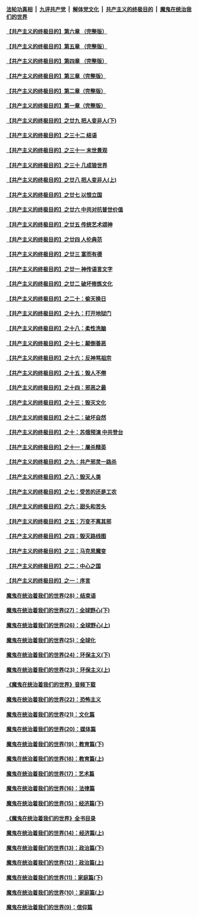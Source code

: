 ####  [法轮功真相](../../../../basic/blob/master/README.md?t=04120030) &nbsp;|&nbsp; [九评共产党](../../../../9ping.md/blob/master/README.md?t=04120030) &nbsp;|&nbsp; [解体党文化](../../../../jtdwh.md/blob/master/README.md?t=04120030)  &nbsp;|&nbsp; [共产主义的终极目的](../../../../gczydzjmd.md/blob/master/README.md?t=04120030) &nbsp;|&nbsp; [魔鬼在统治我们的世界](../../../../mgztzwmdsj.md/blob/master/README.md?t=04120030) 

#### [【共产主义的终极目的】第六章 （完整版）](../pages/nsc422/n11428913.md?t=04120030) 

#### [【共产主义的终极目的】第五章 （完整版）](../pages/nsc422/n11428912.md?t=04120030) 

#### [【共产主义的终极目的】第四章 （完整版）](../pages/nsc422/n11428907.md?t=04120030) 

#### [【共产主义的终极目的】第三章（完整版）](../pages/nsc422/n11428848.md?t=04120030) 

#### [【共产主义的终极目的】第二章（完整版）](../pages/nsc422/n11428831.md?t=04120030) 

#### [【共产主义的终极目的】第一章（完整版）](../pages/nsc422/n11417651.md?t=04120030) 

#### [【共产主义的终极目的】之廿九 把人变非人(下)](../pages/nsc422/n11344140.md?t=04120030) 

#### [【共产主义的终极目的】之三十二 结语](../pages/nsc422/n11360535.md?t=04120030) 

#### [【共产主义的终极目的】之三十一 末世景观](../pages/nsc422/n11351129.md?t=04120030) 

#### [【共产主义的终极目的】之三十 几成狼世界](../pages/nsc422/n11348280.md?t=04120030) 

#### [【共产主义的终极目的】之廿八 把人变非人(上)](../pages/nsc422/n11340492.md?t=04120030) 

#### [【共产主义的终极目的】之廿七 以恨立国](../pages/nsc422/n11336944.md?t=04120030) 

#### [【共产主义的终极目的】之廿六 中共对抗普世价值](../pages/nsc422/n11324785.md?t=04120030) 

#### [【共产主义的终极目的】之廿五 传统艺术颂神](../pages/nsc422/n11296396.md?t=04120030) 

#### [【共产主义的终极目的】之廿四 人伦典范](../pages/nsc422/n11296397.md?t=04120030) 

#### [【共产主义的终极目的】之廿三 富而有德](../pages/nsc422/n11283598.md?t=04120030) 

#### [【共产主义的终极目的】之廿一 神传语言文字](../pages/nsc422/n11263265.md?t=04120030) 

#### [【共产主义的终极目的】之廿二 破坏修炼文化](../pages/nsc422/n11245728.md?t=04120030) 

#### [【共产主义的终极目的】之二十：偷天换日](../pages/nsc422/n11238846.md?t=04120030) 

#### [【共产主义的终极目的】之十九：打开地狱门](../pages/nsc422/n11206376.md?t=04120030) 

#### [【共产主义的终极目的】之十八：柔性洗脑](../pages/nsc422/n11199994.md?t=04120030) 

#### [【共产主义的终极目的】之十七：颠倒善恶](../pages/nsc422/n11179782.md?t=04120030) 

#### [【共产主义的终极目的】之十六：反神骂祖宗](../pages/nsc422/n11166798.md?t=04120030) 

#### [【共产主义的终极目的】之十五：毁人不倦](../pages/nsc422/n11166792.md?t=04120030) 

#### [【共产主义的终极目的】之十四：邪恶之最](../pages/nsc422/n11150249.md?t=04120030) 

#### [【共产主义的终极目的】之十三：毁灭文化](../pages/nsc422/n11135227.md?t=04120030) 

#### [【共产主义的终极目的】之十二：破坏自然](../pages/nsc422/n11135214.md?t=04120030) 

#### [【共产主义的终极目的】之十：苏俄预演 中共登台](../pages/nsc422/n11118424.md?t=04120030) 

#### [【共产主义的终极目的】之十一：屠杀精英](../pages/nsc422/n11118442.md?t=04120030) 

#### [【共产主义的终极目的】之九：共产邪灵一路杀](../pages/nsc422/n11114139.md?t=04120030) 

#### [【共产主义的终极目的】之八：毁灭人类](../pages/nsc422/n11108503.md?t=04120030) 

#### [【共产主义的终极目的】之七：受苦的还是工农](../pages/nsc422/n11101809.md?t=04120030) 

#### [【共产主义的终极目的】之六：甜头和苦头](../pages/nsc422/n11096971.md?t=04120030) 

#### [【共产主义的终极目的】之五：万变不离其邪](../pages/nsc422/n11091285.md?t=04120030) 

#### [【共产主义的终极目的】之四：毁灭路线图](../pages/nsc422/n11086284.md?t=04120030) 

#### [【共产主义的终极目的】之三：马克思魔变](../pages/nsc422/n11061941.md?t=04120030) 

#### [【共产主义的终极目的】之二：中心之国](../pages/nsc422/n11047728.md?t=04120030) 

#### [【共产主义的终极目的】之一：序言](../pages/nsc422/n11086077.md?t=04120030) 

#### [魔鬼在统治着我们的世界(28)：结束语](../pages/nsc422/n10936246.md?t=04120030) 

#### [魔鬼在统治着我们的世界(27)：全球野心(下)](../pages/nsc422/n10928319.md?t=04120030) 

#### [魔鬼在统治着我们的世界(26)：全球野心(上)](../pages/nsc422/n10900318.md?t=04120030) 

#### [魔鬼在统治着我们的世界(25)：全球化](../pages/nsc422/n10788205.md?t=04120030) 

#### [魔鬼在统治着我们的世界(24)：环保主义(下)](../pages/nsc422/n10695307.md?t=04120030) 

#### [魔鬼在统治着我们的世界(23)：环保主义(上)](../pages/nsc422/n10688613.md?t=04120030) 

#### [《魔鬼在统治着我们的世界》音频下载](../pages/nsc422/n10635553.md?t=04120030) 

#### [魔鬼在统治着我们的世界(22)：恐怖主义](../pages/nsc422/n10614727.md?t=04120030) 

#### [魔鬼在统治着我们的世界(21)：文化篇](../pages/nsc422/n10597706.md?t=04120030) 

#### [魔鬼在统治着我们的世界(20)：媒体篇](../pages/nsc422/n10586579.md?t=04120030) 

#### [魔鬼在统治着我们的世界(19)：教育篇(下)](../pages/nsc422/n10564808.md?t=04120030) 

#### [魔鬼在统治着我们的世界(18)：教育篇(上)](../pages/nsc422/n10526970.md?t=04120030) 

#### [魔鬼在统治着我们的世界(17)：艺术篇](../pages/nsc422/n10499093.md?t=04120030) 

#### [魔鬼在统治着我们的世界(16)：法律篇](../pages/nsc422/n10485969.md?t=04120030) 

#### [魔鬼在统治着我们的世界(15)：经济篇(下)](../pages/nsc422/n10469975.md?t=04120030) 

#### [《魔鬼在统治着我们的世界》全书目录](../pages/nsc422/n10464261.md?t=04120030) 

#### [魔鬼在统治着我们的世界(14)：经济篇(上)](../pages/nsc422/n10457370.md?t=04120030) 

#### [魔鬼在统治着我们的世界(13)：政治篇(下)](../pages/nsc422/n10448270.md?t=04120030) 

#### [魔鬼在统治着我们的世界(12)：政治篇(上)](../pages/nsc422/n10444576.md?t=04120030) 

#### [魔鬼在统治着我们的世界(11)：家庭篇(下)](../pages/nsc422/n10440961.md?t=04120030) 

#### [魔鬼在统治着我们的世界(10)：家庭篇(上)](../pages/nsc422/n10435448.md?t=04120030) 

#### [魔鬼在统治着我们的世界(9)：信仰篇](../pages/nsc422/n10432159.md?t=04120030) 

